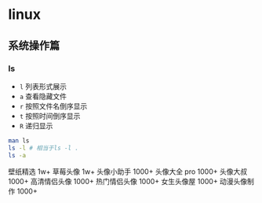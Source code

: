 # linux

## 系统操作篇

### ls

- `l` 列表形式展示
- `a` 查看隐藏文件
- `r` 按照文件名倒序显示
- `t` 按照时间倒序显示
- `R` 递归显示

```sh
man ls
ls -l # 相当于ls -l .
ls -a
```

壁纸精选 1w+
草莓头像 1w+
头像小助手 1000+
头像大全 pro 1000+
头像大叔 1000+
高清情侣头像 1000+
热门情侣头像 1000+
女生头像屋 1000+
动漫头像制作 1000+

